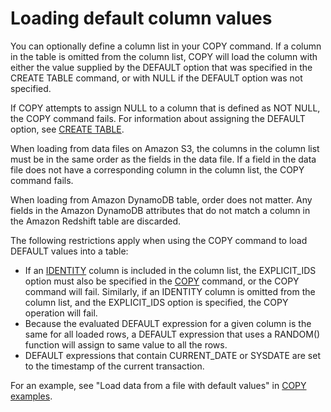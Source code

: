 # Loading default column values<a name="c_loading_default_values"></a>

You can optionally define a column list in your COPY command\. If a column in the table is omitted from the column list, COPY will load the column with either the value supplied by the DEFAULT option that was specified in the CREATE TABLE command, or with NULL if the DEFAULT option was not specified\.

If COPY attempts to assign NULL to a column that is defined as NOT NULL, the COPY command fails\. For information about assigning the DEFAULT option, see [CREATE TABLE](r_CREATE_TABLE_NEW.md)\.

When loading from data files on Amazon S3, the columns in the column list must be in the same order as the fields in the data file\. If a field in the data file does not have a corresponding column in the column list, the COPY command fails\.

When loading from Amazon DynamoDB table, order does not matter\. Any fields in the Amazon DynamoDB attributes that do not match a column in the Amazon Redshift table are discarded\.

The following restrictions apply when using the COPY command to load DEFAULT values into a table: 
+ If an [IDENTITY](r_CREATE_TABLE_NEW.md#identity-clause) column is included in the column list, the EXPLICIT\_IDS option must also be specified in the [COPY](r_COPY.md) command, or the COPY command will fail\. Similarly, if an IDENTITY column is omitted from the column list, and the EXPLICIT\_IDS option is specified, the COPY operation will fail\.
+ Because the evaluated DEFAULT expression for a given column is the same for all loaded rows, a DEFAULT expression that uses a RANDOM\(\) function will assign to same value to all the rows\.
+ DEFAULT expressions that contain CURRENT\_DATE or SYSDATE are set to the timestamp of the current transaction\.

For an example, see "Load data from a file with default values" in [COPY examples](r_COPY_command_examples.md)\.